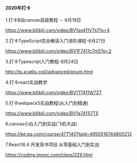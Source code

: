 #### 2020年打卡

1.打卡B站canvas高级教程 -- 6月18日

https://www.bilibili.com/video/BV1ss411V7s1?p=4

2.打卡TypeScript完全解读入门进阶课程-6月27日

https://www.bilibili.com/video/BV1F7411c7m5?p=2

3.打卡Typescript入门教程-6月24日

http://ts.xcatliu.co0/advanced/enum.html

4.打卡react实战教学

https://www.bilibili.com/video/BV1T7411W72T

5.打卡webpack5实战教程(从入门到精通)

https://www.bilibili.com/video/BV1e7411j7T5

6.canvas小白入门到实战(飞机大战)

https://ke.qq.com/course/477140?taid=4950516744800212

7.React16.4 开发简书项目 从零基础入门到实战

https://coding.imooc.com/class/229.html
